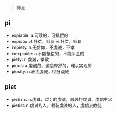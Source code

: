 > 神圣

## pi

- expiable: a.可赎的，可抵偿的
- expiate: vt.补偿，赎罪 vi.补偿，赎罪
- impiety: n.无信仰，不虔诚，不孝
- inexpiable: a.不能抵偿的，不能平息的
- piety: n.虔诚，孝敬
- pious: a.虔诚的，道貌岸然的，难以实现的
- piosity: n.表面虔诚，过分虔诚

## piet

- pietism: n.虔诚，过分的虔诚，假装的虔诚，虔信主义
- pietist: n.虔诚的人，假装虔诚的人，虔信派教徒

